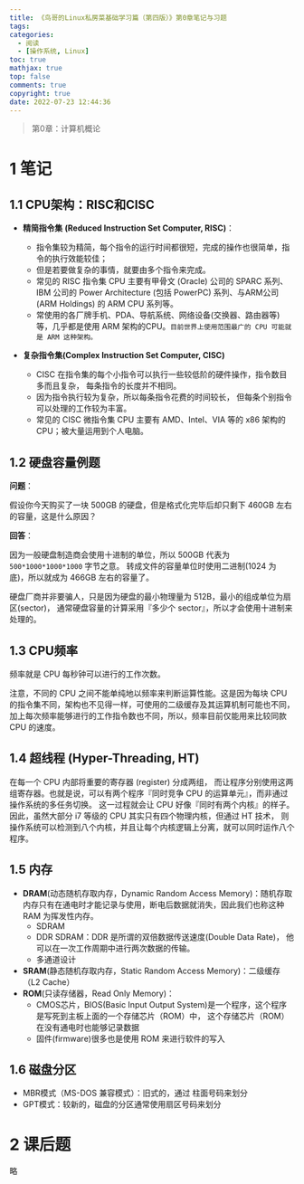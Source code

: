 ```yaml
---
title: 《鸟哥的Linux私房菜基础学习篇（第四版）》第0章笔记与习题
tags:
categories:
  - 阅读
  - [操作系统, Linux]
toc: true
mathjax: true
top: false
comments: true
copyright: true
date: 2022-07-23 12:44:36
---
```


> 第0章：计算机概论

# 1 笔记

## 1.1 CPU架构：RISC和CISC

* **精简指令集** **(Reduced Instruction Set Computer, RISC)**：
  * 指令集较为精简，每个指令的运行时间都很短，完成的操作也很简单，指令的执行效能较佳；
  * 但是若要做复杂的事情，就要由多个指令来完成。
  * 常见的 RISC 指令集 CPU 主要有甲骨文 (Oracle) 公司的 SPARC 系列、 IBM 公司的 Power Architecture (包括 PowerPC) 系列、与ARM公司 (ARM Holdings) 的 ARM CPU 系列等。
  * 常使用的各厂牌手机、PDA、导航系统、网络设备(交换器、路由器等)等，几乎都是使用 ARM 架构的CPU。`目前世界上使用范围最广的 CPU 可能就是 ARM 这种架构。` 

* **复杂指令集(Complex Instruction Set Computer, CISC)**
  * CISC 在指令集的每个小指令可以执行一些较低阶的硬件操作，指令数目多而且复杂， 每条指令的长度并不相同。
  * 因为指令执行较为复杂，所以每条指令花费的时间较长， 但每条个别指令可以处理的工作较为丰富。
  * 常见的 CISC 微指令集 CPU 主要有 AMD、Intel、VIA 等的 x86 架构的 CPU；被大量运用到个人电脑。

## 1.2 硬盘容量例题

**问题**：

假设你今天购买了一块 500GB 的硬盘，但是格式化完毕后却只剩下 460GB 左右的容量，这是什么原因？

**回答**：

因为一般硬盘制造商会使用十进制的单位，所以 500GB 代表为 `500*1000*1000*1000` 字节之意。 转成文件的容量单位时使用二进制(1024 为底)，所以就成为 466GB 左右的容量了。

硬盘厂商并非要骗人，只是因为硬盘的最小物理量为 512B，最小的组成单位为扇区(sector)， 通常硬盘容量的计算采用『多少个 sector』，所以才会使用十进制来处理的。

## 1.3 CPU频率

频率就是 CPU 每秒钟可以进行的工作次数。

注意，不同的 CPU 之间不能单纯地以频率来判断运算性能。这是因为每块 CPU 的指令集不同，架构也不见得一样，可使用的二级缓存及其运算机制可能也不同， 加上每次频率能够进行的工作指令数也不同，所以，频率目前仅能用来比较同款 CPU 的速度。

## 1.4 **超线程** **(Hyper-Threading, HT)**

在每一个 CPU 内部将重要的寄存器 (register) 分成两组， 而让程序分别使用这两组寄存器。也就是说，可以有两个程序『同时竞争 CPU 的运算单元』，而非通过操作系统的多任务切换。 这一过程就会让 CPU 好像『同时有两个内核』的样子。因此，虽然大部分 i7 等级的 CPU 其实只有四个物理内核，但通过 HT 技术， 则操作系统可以检测到八个内核，并且让每个内核逻辑上分离，就可以同时运作八个程序。

## 1.5 内存

* **DRAM**(动态随机存取内存，Dynamic Random Access Memory)：随机存取内存只有在通电时才能记录与使用，断电后数据就消失，因此我们也称这种 RAM 为挥发性内存。
  * SDRAM
  * DDR SDRAM：DDR 是所谓的双倍数据传送速度(Double Data Rate)， 他可以在一次工作周期中进行两次数据的传输。
  * 多通道设计
* **SRAM**(静态随机存取内存，Static Random Access Memory)：二级缓存（L2 Cache）
* **ROM**(只读存储器，Read Only Memory)：
  * CMOS芯片，BIOS(Basic Input Output System)是一个程序，这个程序是写死到主板上面的一个存储芯片（ROM）中， 这个存储芯片（ROM）在没有通电时也能够记录数据
  * 固件(firmware)很多也是使用 ROM 来进行软件的写入

## 1.6 磁盘分区

* MBR模式（MS-DOS 兼容模式）：旧式的，通过 柱面号码来划分
* GPT模式：较新的，磁盘的分区通常使用扇区号码来划分

# 2 课后题

略
